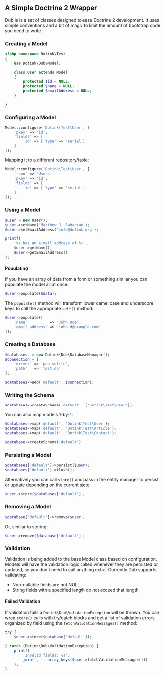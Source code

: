 ## A Simple Doctrine 2 Wrapper

Dub is is a set of classes designed to ease Doctrine 2 development.  It uses simple conventions and a bit of magic to limit the amount of bootstrap code you need to write.

### Creating a Model

```php
<?php namespace Dotink\Test
{
	use Dotink\Dub\Model;

	class User extends Model
	{
		protected $id = NULL;
		protected $name = NULL;
		protected $emailAddress = NULL;
	}

}
```

### Configuring a Model

```php
Model::configure('Dotink\Test\User', [
	'pkey' => 'id',
	'fields' => [
		'id' => ['type' => 'serial']
	]
]);
```

Mapping it to a different repository/table:

```php
Model::configure('Dotink\Test\User', [
	'repo' => 'Users'
	'pkey' => 'id',
	'fields' => [
		'id' => ['type' => 'serial']
	]
]);
```

### Using a Model

```php
$user = new User();
$user->setName('Matthew J. Sahagian');
$user->setEmailAddress('info@dotink.org');

printf(
	'%s has an e-mail address of %s',
	$user->getName(),
	$user->getEmailAddress()
);
```

#### Populating

If you have an array of data from a form or something similar you can populate the model all at once:

```php
$user->populate($data);
```

The `populate()` method will transform lower camel case and underscore keys to call the appropriate `set*()` method:

```php
$user->populate([
	'name'          => 'John Doe',
	'email_address' => 'john.d@example.com'
]);
```

### Creating a Database

```php
$databases  = new Dotink\Dub\DatabaseManager();
$connection = [
	'driver' => 'pdo_sqlite',
	'path'   => 'test.db'
];

$databases->add('default', $connection);
```

### Writing the Schema

```php
$databases->createSchema('default', ['Dotink\Test\User']);
```

You can also map models 1-by-1:

```php
$databases->map('default', 'Dotink\Test\User');
$databases->map('default', 'Dotink\Test\Article');
$databases->map('default', 'Dotink\Test\Contact');

$database->createSchema('default');
```

### Persisting a Model

```php
$databases['default']->persist($user);
$databases['default']->flush();
```

Alternatively you can call `store()` and pass in the entity manager to persist or update depending on the current state:

```php
$user->store($databases['default']);
```

### Removing a Model

```php
$database['default']->remove($user);
```

Or, similar to storing:

```php
$user->remove($database['default']);
```

### Validation

Validation is being added to the base Model class based on configuration.  Models will have the validation logic called whenever they are persisted or updated, so you don't need to call anything extra.  Currently Dub supports validating:

- Non-nullable fields are not NULL
- String fields with a specified length do not exceed that length

#### Failed Validation

If validation fails a `Dotink\Dub\ValidationException` will be thrown.  You can wrap `store()` calls with try/catch blocks and get a list of validation errors organized by field using the `fetchValidationMessages()` method:

```php
try {
	$user->store($database['default']);

} catch (Dotink\Dub\ValidationException) {
	printf(
		'Invalid fields: %s',
		join(', ', array_keys($user->fetchValidationMessages()))
	);
}
```